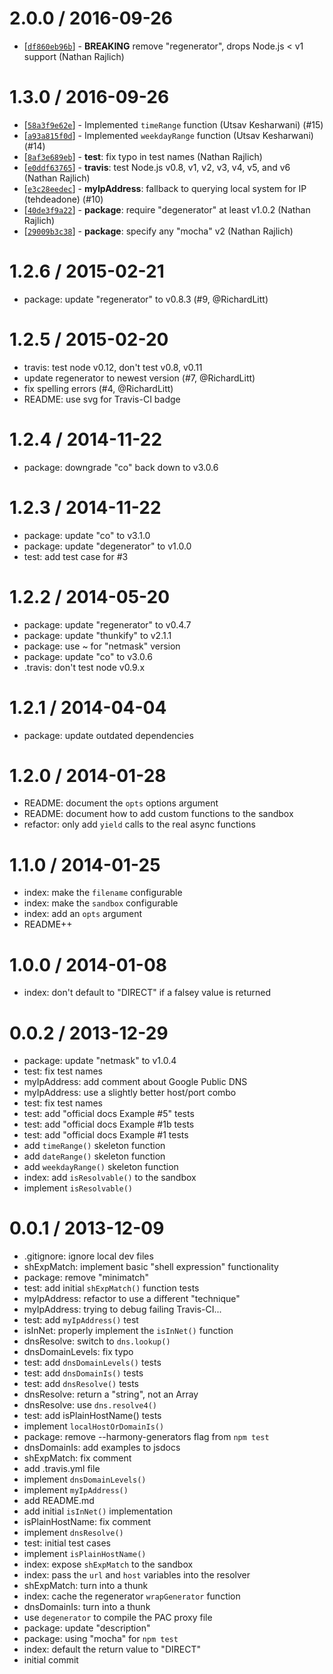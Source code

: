 2.0.0 / 2016-09-26
==================

* [[`df860eb96b`](https://github.com/TooTallNate/pac-resolver/commit/df860eb96b)] - **BREAKING** remove "regenerator", drops Node.js < v1 support (Nathan Rajlich)

1.3.0 / 2016-09-26
==================

* [[`58a3f9e62e`](https://github.com/TooTallNate/pac-resolver/commit/58a3f9e62e)] - Implemented `timeRange` function (Utsav Kesharwani) (#15)
* [[`a93a815f0d`](https://github.com/TooTallNate/pac-resolver/commit/a93a815f0d)] - Implemented `weekdayRange` function (Utsav Kesharwani) (#14)
* [[`8af3e689eb`](https://github.com/TooTallNate/pac-resolver/commit/8af3e689eb)] - **test**: fix typo in test names (Nathan Rajlich)
* [[`e0ddf63765`](https://github.com/TooTallNate/pac-resolver/commit/e0ddf63765)] - **travis**: test Node.js v0.8, v1, v2, v3, v4, v5, and v6 (Nathan Rajlich)
* [[`e3c28eedec`](https://github.com/TooTallNate/pac-resolver/commit/e3c28eedec)] - **myIpAddress**: fallback to querying local system for IP (tehdeadone) (#10)
* [[`40de3f9a22`](https://github.com/TooTallNate/pac-resolver/commit/40de3f9a22)] - **package**: require "degenerator" at least v1.0.2 (Nathan Rajlich)
* [[`29009b3c38`](https://github.com/TooTallNate/pac-resolver/commit/29009b3c38)] - **package**: specify any "mocha" v2 (Nathan Rajlich)

1.2.6 / 2015-02-21
==================

  * package: update "regenerator" to v0.8.3 (#9, @RichardLitt)

1.2.5 / 2015-02-20
==================

  * travis: test node v0.12, don't test v0.8, v0.11
  * update regenerator to newest version (#7, @RichardLitt)
  * fix spelling errors (#4, @RichardLitt)
  * README: use svg for Travis-CI badge

1.2.4 / 2014-11-22
==================

  * package: downgrade "co" back down to v3.0.6

1.2.3 / 2014-11-22
==================

  * package: update "co" to v3.1.0
  * package: update "degenerator" to v1.0.0
  * test: add test case for #3

1.2.2 / 2014-05-20
==================

  * package: update "regenerator" to v0.4.7
  * package: update "thunkify" to v2.1.1
  * package: use ~ for "netmask" version
  * package: update "co" to v3.0.6
  * .travis: don't test node v0.9.x

1.2.1 / 2014-04-04
==================

  * package: update outdated dependencies

1.2.0 / 2014-01-28
==================

  * README: document the `opts` options argument
  * README: document how to add custom functions to the sandbox
  * refactor: only add `yield` calls to the real async functions

1.1.0 / 2014-01-25
==================

  * index: make the `filename` configurable
  * index: make the `sandbox` configurable
  * index: add an `opts` argument
  * README++

1.0.0 / 2014-01-08
==================

  * index: don't default to "DIRECT" if a falsey value is returned

0.0.2 / 2013-12-29
==================

  * package: update "netmask" to v1.0.4
  * test: fix test names
  * myIpAddress: add comment about Google Public DNS
  * myIpAddress: use a slightly better host/port combo
  * test: fix test names
  * test: add "official docs Example #5" tests
  * test: add "official docs Example #1b tests
  * test: add "official docs Example #1 tests
  * add `timeRange()` skeleton function
  * add `dateRange()` skeleton function
  * add `weekdayRange()` skeleton function
  * index: add `isResolvable()` to the sandbox
  * implement `isResolvable()`

0.0.1 / 2013-12-09
==================

  * .gitignore: ignore local dev files
  * shExpMatch: implement basic "shell expression" functionality
  * package: remove "minimatch"
  * test: add initial `shExpMatch()` function tests
  * myIpAddress: refactor to use a different "technique"
  * myIpAddress: trying to debug failing Travis-CI...
  * test: add `myIpAddress()` test
  * isInNet: properly implement the `isInNet()` function
  * dnsResolve: switch to `dns.lookup()`
  * dnsDomainLevels: fix typo
  * test: add `dnsDomainLevels()` tests
  * test: add `dnsDomainIs()` tests
  * test: add `dnsResolve()` tests
  * dnsResolve: return a "string", not an Array
  * dnsResolve: use `dns.resolve4()`
  * test: add isPlainHostName() tests
  * implement `localHostOrDomainIs()`
  * package: remove --harmony-generators flag from `npm test`
  * dnsDomainIs: add examples to jsdocs
  * shExpMatch: fix comment
  * add .travis.yml file
  * implement `dnsDomainLevels()`
  * implement `myIpAddress()`
  * add README.md
  * add initial `isInNet()` implementation
  * isPlainHostName: fix comment
  * implement `dnsResolve()`
  * test: initial test cases
  * implement `isPlainHostName()`
  * index: expose `shExpMatch` to the sandbox
  * index: pass the `url` and `host` variables into the resolver
  * shExpMatch: turn into a thunk
  * index: cache the regenerator `wrapGenerator` function
  * dnsDomainIs: turn into a thunk
  * use `degenerator` to compile the PAC proxy file
  * package: update "description"
  * package: using "mocha" for `npm test`
  * index: default the return value to "DIRECT"
  * initial commit
